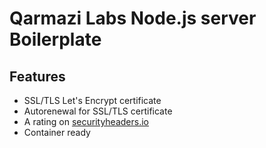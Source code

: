 # Qarmazi Labs Node.js server Boilerplate

## Features
* SSL/TLS Let's Encrypt certificate
* Autorenewal for SSL/TLS certificate
* A rating on [securityheaders.io](https://securityheaders.io/)
* Container ready
